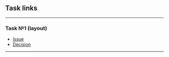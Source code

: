 ## Task links

---

### Task №1 (layout)

- [Issue](https://github.com/kli2m/PDP/issues/5) 
- [Decision](./layout/readme.md)

---